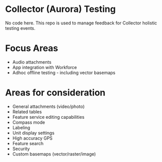 # Collector (Aurora) Testing
No code here. This repo is used to manage feedback for Collector holistic testing events.

# Focus Areas
- Audio attachments
- App integration with Workforce
- Adhoc offline testing - including vector basemaps

# Areas for consideration
- General attachments (video/photo)
- Related tables
- Feature service editing capabilities 
- Compass mode
- Labeling
- Unit display settings
- High accuracy GPS
- Feature search
- Security
- Custom basemaps (vector/raster/image)
